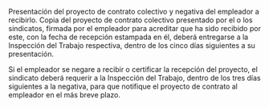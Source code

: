 Presentación del proyecto de contrato colectivo y negativa del empleador a recibirlo. Copia del proyecto de contrato colectivo presentado por el o los sindicatos, firmada por el empleador para acreditar que ha sido recibido por este, con la fecha de recepción estampada en él, deberá entregarse a la Inspección del Trabajo respectiva, dentro de los cinco días siguientes a su presentación.

Si el empleador se negare a recibir o certificar la recepción del proyecto, el sindicato deberá requerir a la Inspección del Trabajo, dentro de los tres días siguientes a la negativa, para que notifique el proyecto de contrato al empleador en el más breve plazo.